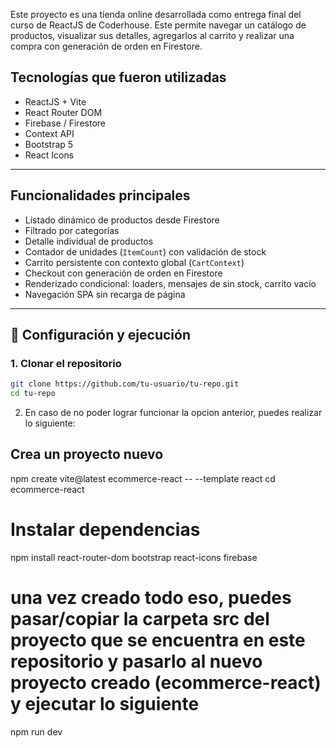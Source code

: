 Este proyecto es una tienda online desarrollada como entrega final del curso de ReactJS de Coderhouse. Este permite navegar un catálogo de productos, visualizar sus detalles, agregarlos al carrito y realizar una compra con generación de orden en Firestore.


## Tecnologías que fueron utilizadas

- ReactJS + Vite
- React Router DOM
- Firebase / Firestore
- Context API
- Bootstrap 5
- React Icons

---

## Funcionalidades principales

- Listado dinámico de productos desde Firestore
- Filtrado por categorías
- Detalle individual de productos
- Contador de unidades (`ItemCount`) con validación de stock
- Carrito persistente con contexto global (`CartContext`)
- Checkout con generación de orden en Firestore
- Renderizado condicional: loaders, mensajes de sin stock, carrito vacío
- Navegación SPA sin recarga de página

---

## 🔧 Configuración y ejecución

### 1. Clonar el repositorio

```bash
git clone https://github.com/tu-usuario/tu-repo.git
cd tu-repo 
```

2. En caso de no poder lograr funcionar la opcion anterior, puedes realizar lo siguiente:

## Crea un proyecto nuevo
npm create vite@latest ecommerce-react -- --template react
cd ecommerce-react

# Instalar dependencias
npm install react-router-dom bootstrap react-icons firebase

# una vez creado todo eso, puedes pasar/copiar la carpeta src del proyecto que se encuentra en este repositorio y pasarlo al nuevo proyecto creado (ecommerce-react) y ejecutar lo siguiente

npm run dev